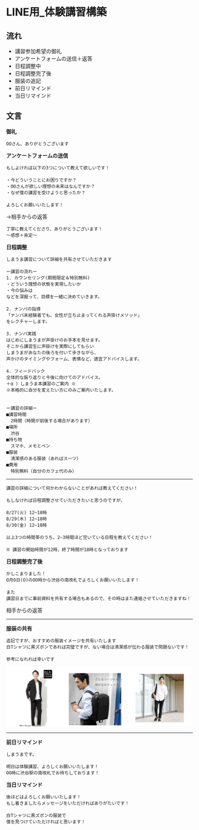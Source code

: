 # LINE用_体験講習構築

## 流れ

- 講習参加希望の御礼
- アンケートフォームの送信＋返答
- 日程調整中
- 日程調整完了後
- 服装の追記
- 前日リマインド
- 当日リマインド


## 文言
**御礼**

    OOさん、ありがとうございます

**アンケートフォームの送信**

    もしよければ以下の3つについて教えて欲しいです！

    ・今どういうことにお困りですか？
    ・OOさんが欲しい理想の未来はなんですか？
    ・なぜ僕の講習を受けようと思ったか？

    よろしくお願いいたします！

→相手からの返答

    丁寧に教えてくださり、ありがとうございます！
    〜感想＋肯定〜


**日程調整**

    しまうま講習について詳細を共有させていただきます

    ー講習の流れー
    1. カウンセリング(期間限定＆特別無料)
    ・どういう理想の状態を実現したいか
    ・今の悩みは
    などを深掘って、目標を一緒に決めていきます。

    2. ナンパの指導
    「ナンパ未経験者でも、女性が立ち止まってくれる声掛けメソッド」
    をレクチャーします。

    3. ナンパ実践
    はじめにしまうまが声掛けのお手本を見せます。
    そこから講習生に声掛けを実際にしてもらい
    しまうまがあなたの後ろを付いて歩きながら、
    声かけのタイミングやフォーム、表情など、適宜アドバイスします。

    4. フィードバック
    全体的な振り返りと今後に向けてのアドバイス。
    ＋α ）しまうま本講習のご案内 ※
    ※本格的に自分を変えたい方にのみご案内いたします。


    ー講習の詳細ー
    ■講習時間
    　2時間（時間が前後する場合があります）
    ■場所
    　渋谷
    ■持ち物
    　スマホ、メモとペン
    ■服装
    　清潔感のある服装（あればスーツ）
    ■費用
    　特別無料（自分のカフェ代のみ）


---
    講習の詳細について何かわからないことがあれば教えてください！

    もしなければ日程調整させていただきたいと思うのですが、

    8/27(火) 12~18時
    8/29(木) 12~18時
    8/30(金) 12~18時

    以上3つの時間帯のうち、2~3時間ほど空いている日程を教えてください！

    ※ 講習の開始時間が12時、終了時間が18時となっております




**日程調整完了後**

    かしこまりました！
    O月O日(O)のOO時から渋谷の南改札でよろしくお願いいたします！

    また
    講習日までに事前資料を共有する場合もあるので、その時はまた連絡させていただきますね！


相手からの返答

---
**服装の共有**

    追記ですが、おすすめの服装イメージを共有いたします
    白Tシャツに黒ズボンであれば完璧ですが、ない場合は清潔感が伝わる服装で問題ないです！

    参考になれれば幸いです


![ナンパの服装](../../Image/pickup_recomendation_pic.png)

---
**前日リマインド**

    しまうまです。

    明日は体験講習、よろしくお願いいたします！
    OO時に渋谷駅の南改札でお待ちしております！

**当日リマインド**

    後ほどはよろしくお願いいたします！
    もし着きましたらメッセージをいただければありがたいです！

    白Tシャツに黒ズボンの服装で
    僕を見つけていただければと思います！
